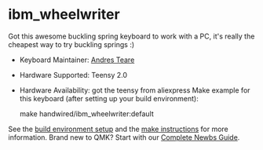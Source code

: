 # ibm_wheelwriter

Got this awesome buckling spring keyboard to work with a PC, it's really the cheapest way to try buckling springs :)

* Keyboard Maintainer: [Andres Teare](https://github.com/andresteare)
* Hardware Supported: Teensy 2.0
* Hardware Availability: got the teensy from aliexpress
Make example for this keyboard (after setting up your build environment):

    make handwired/ibm_wheelwriter:default

See the [build environment setup](https://docs.qmk.fm/#/getting_started_build_tools) and the [make instructions](https://docs.qmk.fm/#/getting_started_make_guide) for more information. Brand new to QMK? Start with our [Complete Newbs Guide](https://docs.qmk.fm/#/newbs).